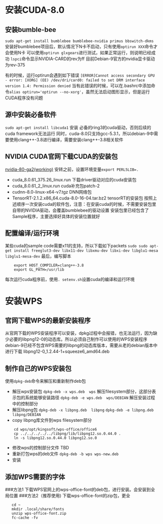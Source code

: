 # 安装CUDA-8.0
## 安装bumble-bee
```sudo apt-get install bumblebee bumblebee-nvidia primus bbswitch-dkms```
安装好bumblebee项目后，默认情况下N卡不启动，只有使用```optirun XXX```命令才会使用N卡
可以使用```optirun glxgears```进行测试，如果正常运行，则说明已经成功
```lspci```命令显示NVIDIA-CARD的rev为ff
目前Debian-9官方的nvidia显卡驱动为rev-375

有的时候，运行optirun会遇到如下错误
```[ERROR]Cannot access secondary GPU - error: [XORG] (EE) /dev/dri/card0: failed to set DRM interface version 1.4: Permission denied```
当有此错误的时候，可以在.bashrc中添加命令```alias optirun='optirun --no-xorg'```，虽然无法启动图形显示，但是运行CUDA程序没有问题
## 源中安装必备软件
```sudo apt-get install libcuda1```
安装 必备的ring3的cuda驱动，否则后续的cuda framework无法运行
同时，cuda-8.0只支持gcc-5.3.1，所以debian-9中需要使用clang++-3.8进行编译，需要安装clang++-3.8相关软件
## NVIDIA CUDA官网下载CUDA的安装包
[nvidia-80-ga2(working)](https://developer.nvidia.com/cuda-80-ga2-download-archive) 
安转之前，设置环境变量```export PERL5LIB=.```
* cuda_8.0.61_375.26_linux.run	下载driver驱动对应的cuda安装包
* cuda_8.0.61_2_linux.run		cuda补充包patch-2
* cudnn-8.0-linux-x64-v7.tgz	DNN网络包
* TensorRT-2.1.2.x86_64.cuda-8.0-16-04.tar.bz2	tensorRT的安装包
按照上述顺序一次安装cuda的软件包，注意：在安装cuda的时候，不需要安装包里自带的NVIDIA驱动，会覆盖bumblebee的驱动设置
安装包里已经包含了Sample程序，主要选择好具体的安装位置就好
## 配置编译/运行环境
某些cuda的sample code需要x11的支持，所以下载如下packets
```sudo sudo apt-get install freeglut3-dev libx11-dev libxmu-dev libxi-dev libglu1-mesa libglu1-mesa-dev```
最后，编写脚本
```
    export HOST_COMPILER=clang++-3.8
    export GL_PATH=/usr/lib
```
每次运行cuda程序前，使用```. setenv.sh```设置cuda的编译和运行环境
# 安装WPS
## 官网下载WPS的最新安装程序
从官网下载的WPS安装程序可以安装，dpkg过程中会报错，也无法运行，因为缺少必要的libpng12-0的动态库。所以必须自己制作可以使用的WPS安装程序
debian-9已经不包含WPS需要的libpng的动态库版本，需要从老的debian版本中进行下载
libpng12-0_1.2.44-1+squeeze6_amd64.deb
## 制作自己的WPS安装包
使用```dpkg-deb```命令来解压和重新制作deb包
* 解压wps安装包
```dpkg-deb -x wps.deb  wps```		解压filesystem部分，这部分表示包的系统能够安装路径
```dpkg-deb -e wps.deb  wps/DEBIAN```	解压安装过程中的控制部分
* 解压libpng包
```dpkg-deb -x libpng.deb  libpng```
```dpkg-deb -e libpng.deb  libpng/DEBIAN```
* copy libpng库文件到wps filesystem部分
```
    cd wps/opt/kingsoft/wps-office/office6
    cp ../../../../../libpng/lib/libpng12.so.0.44.0 .
    ln -s libpng12.so.0.44.0 libpng12.so.0
```
* 修改wps的控制部分文件
TBD
* 重新打包wps的deb文件
```dpkg-deb -b wps wps-new.deb```
* 安装
## 添加WPS需要的字体
###方法1
下载WPS官网上的wps-office-font的deb包，进行安装。会安装到全局位置
###方法2（推荐使用)
下载wps-office-font的zip包，更全
```
   cd ~
   mkdir .local/share/fonts
   unzip wps-office-font.zip
   fc-cache -fv
```
